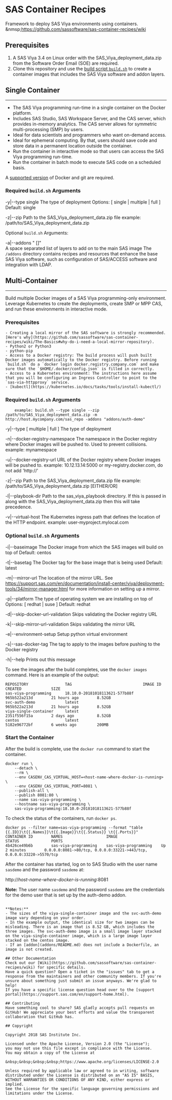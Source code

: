 # SAS Container Recipes
Framework to deploy SAS Viya environments using containers.
&nmsp;https://github.com/sassoftware/sas-container-recipes/wiki

## Prerequisites
1. A SAS Viya 3.4 on Linux order with the SAS_Viya_deployment_data.zip from the Software Order Email (SOE) are required.
2. Clone this repository and use the [build script `build.sh`](#use-buildsh-to-build-the-images) to create a container images that includes the SAS Viya software and addon layers.

## Single Container
---
* The SAS Viya programming run-time in a single container on the Docker platform.
* Includes SAS Studio, SAS Workspace Server, and the CAS server, which provides in-memory analytics. The CAS server allows for symmetric multi-processing (SMP) by users.
* Ideal for data scientists and programmers who want on-demand access.
* Ideal for ephemeral computing. By that, users should save code and store data in a permanent location outside the container.
* Run the container in interactive mode so that users can access the SAS Viya programming run-time.
* Run the container in batch mode to execute SAS code on a scheduled basis.

A [supported version](https://success.docker.com/article/maintenance-lifecycle) of Docker and git are required.

 ### Required `build.sh` Arguments

  -y|--type single        The type of deployment
                               Options: [ single | multiple | full ]
                               Default: single

  -z|--zip <value>        Path to the SAS_Viya_deployment_data.zip file
                              example: /path/to/SAS_Viya_deployment_data.zip

 Optional `build.sh` Arguments:

  -a|--addons "<value> [<value>]"  
                          A space separated list of layers to add on to the main SAS image
                          The `/addons` directory contains recipes and resources that enhance
                          the base SAS Viya software, such as configuration of SAS/ACCESS 
                          software and integration with LDAP.


## Multi-Container
---
Build multiple Docker images of a SAS Viya programming-only environment. Leverage Kubernetes to create the deployments, create SMP or MPP CAS, and run these environments in interactive mode.

 ### Prerequisites
    - Creating a local mirror of the SAS software is strongly recommended. [Here's why](https://github.com/sassoftware/sas-container-recipes/wiki/The-Basics#why-do-i-need-a-local-mirror-repository). 
    - Python2 or Python3 
    - python-pip
    - Access to a Docker registry: The build process will push built Docker images automatically to the Docker registry. Before running `build.sh` do a `docker login docker.registry.company.com` and make sure that the `$HOME/.docker/config.json` is filled in correctly.
    - Access to a Kubernetes environment: The instructions here assume that you will be configuring an Ingress Controller to point to the `sas-via-httpproxy` service. 
    - [kubectl](https://kubernetes.io/docs/tasks/tools/install-kubectl/)

 ### Required `build.sh` Arguments
    
        example: build.sh --type single --zip /path/to/SAS_Viya_deployment_data.zip -m http://host.mycompany.com/sas_repo -addons "addons/auth-demo"

  -y|--type [ multiple | full ] 
                          The type of deployment

  -n|--docker-registry-namespace <value>
                          The namespace in the Docker registry where Docker
                           images will be pushed to. Used to prevent collisions.
                               example: mynamespace

  -u|--docker-registry-url <value>
                          URL of the Docker registry where Docker images will be pushed to.
                               example: 10.12.13.14:5000 or my-registry.docker.com, do not add 'http://' 

  -z|--zip <value>
                          Path to the SAS_Viya_deployment_data.zip file
                               example: /path/to/SAS_Viya_deployment_data.zip
      [EITHER/OR]          

  -l|--playbook-dir <value>
                          Path to the sas_viya_playbook directory. If this is passed in along with the 
                               SAS_Viya_deployment_data.zip then this will take precedence.

  -v|--virtual-host 
                          The Kubernetes ingress path that defines the location of the HTTP endpoint.
                               example: user-myproject.mylocal.com

 ### Optional `build.sh` Arguments

  -i|--baseimage <value>
                          The Docker image from which the SAS images will build on top of
                               Default: centos

  -t|--basetag <value>
                          The Docker tag for the base image that is being used
                               Default: latest

  -m|--mirror-url <value>
                          The location of the mirror URL.
                               See https://support.sas.com/en/documentation/install-center/viya/deployment-tools/34/mirror-manager.html
                               for more information on setting up a mirror.

  -p|--platform <value>
                          The type of operating system we are installing on top of
                               Options: [ redhat | suse ]
                               Default: redhat

  -d|--skip-docker-url-validation
                          Skips validating the Docker registry URL

  -k|--skip-mirror-url-validation
                          Skips validating the mirror URL

  -e|--environment-setup
                          Setup python virtual environment

  -s|--sas-docker-tag
                          The tag to apply to the images before pushing to the Docker registry

  -h|--help               Prints out this message


To see the images after the build completes, use the `docker images` command. Here is an example of the output:

```
REPOSITORY                TAG                               IMAGE ID            CREATED             SIZE
sas-viya-programming      18.10.0-20181018113621-577b88f    965b522a213d        21 hours ago        8.52GB
svc-auth-demo             latest                            965b522a213d        21 hours ago        8.52GB
viya-single-container     latest                            2351f556f15a        2 days ago          8.52GB
centos                    latest                            5182e96772bf        6 weeks ago         200MB
```


### Start the Container

After the build is complete, use the `docker run` command to start the container.

```
docker run \
    --detach \
    --rm \
    --env CASENV_CAS_VIRTUAL_HOST=<host-name-where-docker-is-running> \
    --env CASENV_CAS_VIRTUAL_PORT=8081 \
    --publish-all \
    --publish 8081:80 \
    --name sas-viya-programming \
    --hostname sas-viya-programming \
    sas-viya-programming:18.10.0-20181018113621-577b88f
```

To check the status of the containers, run `docker ps`.

```
docker ps --filter name=sas-viya-programming --format "table {{.ID}}\t{{.Names}}\t{{.Image}}\t{{.Status}} \t{{.Ports}}"
CONTAINER ID        NAMES                   IMAGE                   STATUS              PORTS
4b426ce49b6b        sas-viya-programming    sas-viya-programming    Up 2 minutes        0.0.0.0:8081->80/tcp, 0.0.0.0:33221->443/tcp, 0.0.0.0:33220->5570/tcp    
```

After the container has started, log on to SAS Studio with the user name `sasdemo` and the password `sasdemo` at:
 
 http://_host-name-where-docker-is-running_:8081

 **Note:** The user name `sasdemo` and the password `sasdemo` are the credentials for the demo user that is set up by the auth-demo addon. 
```

**Notes:** 
- The sizes of the viya-single-container image and the svc-auth-demo image vary depending on your order.
- In the example output, the identical size for two images can be misleading. There is an image that is 8.52 GB, which includes the three images. The svc-auth-demo image is a small image layer stacked on the viya-single-container image, which is a large image layer stacked on the centos image.
- If an [addon](addons/README.md) does not include a Dockerfile, an image is not created.  

## Other Documentation
Check out our [Wiki](https://github.com/sassoftware/sas-container-recipes/wiki) for specific details.
Have a quick question? Open a ticket in the "issues" tab to get a response from the maintainers and other community members. If you're unsure about something just submit an issue anyways. We're glad to help!
If you have a specific license question head over to the [support portal](https://support.sas.com/en/support-home.html).

## Contributing
Have something cool to share? SAS gladly accepts pull requests on GitHub! We appreciate your best efforts and value the transparent collaboration that GitHub has.

## Copyright

Copyright 2018 SAS Institute Inc.

Licensed under the Apache License, Version 2.0 (the "License");
you may not use this file except in compliance with the License.
You may obtain a copy of the License at

&nbsp;&nbsp;&nbsp;&nbsp;https://www.apache.org/licenses/LICENSE-2.0

Unless required by applicable law or agreed to in writing, software
distributed under the License is distributed on an "AS IS" BASIS,
WITHOUT WARRANTIES OR CONDITIONS OF ANY KIND, either express or implied.
See the License for the specific language governing permissions and
limitations under the License.
